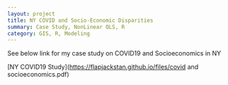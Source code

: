 ```yaml
---
layout: project
title: NY COVID and Socio-Economic Disparities
summary: Case Study, NonLinear OLS, R
category: GIS, R, Modeling
---
```


See below link for my case study on COVID19 and Socioeconomics in NY

[NY COVID19 Study](https://flapjackstan.github.io/files/covid and socioeconomics.pdf)

